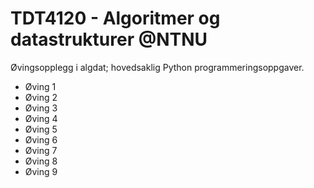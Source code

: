 # TDT4120 - Algoritmer og datastrukturer @NTNU

Øvingsopplegg i algdat; hovedsaklig Python programmeringsoppgaver. 

- Øving 1
- Øving 2
- Øving 3
- Øving 4
- Øving 5
- Øving 6
- Øving 7
- Øving 8
- Øving 9

